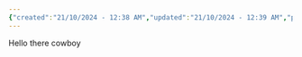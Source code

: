 ```yaml
---
{"created":"21/10/2024 - 12:38 AM","updated":"21/10/2024 - 12:39 AM","publish":true,"path":"index.md","permalink":"/index/","PassFrontmatter":true}
---
```



Hello there cowboy